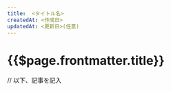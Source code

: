 ```yaml
---
title:  <タイトル名>
createdAt: <作成日>
updatedAt: <更新日>(任意)
---
```


# {{$page.frontmatter.title}}

// 以下、記事を記入

